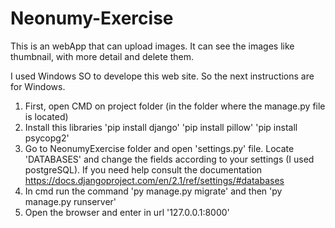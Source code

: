 # Neonumy-Exercise
This is an webApp that can upload images. It can see the images like thumbnail, with more detail and delete them.

I used Windows SO to develope this web site. So the next instructions are for Windows.



1. First, open CMD on project folder (in the folder where the manage.py file is located)
2. Install this libraries
  'pip install django'
  'pip install pillow'
  'pip install psycopg2'
4. Go to NeonumyExercise folder and open 'settings.py' file. Locate 'DATABASES' and change the fields according to your settings (I used postgreSQL). If you need help consult the documentation https://docs.djangoproject.com/en/2.1/ref/settings/#databases
5. In cmd run the command 'py manage.py migrate' and then 'py manage.py runserver'
6. Open the browser and enter in url '127.0.0.1:8000'
